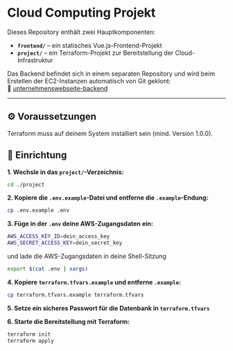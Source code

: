 # Cloud Computing Projekt

Dieses Repository enthält zwei Hauptkomponenten:

- **`frontend/`** – ein statisches Vue.js-Frontend-Projekt  
- **`project/`** – ein Terraform-Projekt zur Bereitstellung der Cloud-Infrastruktur

Das Backend befindet sich in einem separaten Repository und wird beim Erstellen der EC2-Instanzen automatisch von Git geklont:  
🔗 [unternehmenswebseite-backend](https://github.com/BehrensSven/unternehmenswebseite-backend)

---

## ⚙️ Voraussetzungen
Terraform muss auf deinem System installiert sein (mind. Version 1.0.0).


## 🚀 Einrichtung

**1. Wechsle in das `project/`-Verzeichnis:**

```bash
cd ./project
```
**2. Kopiere die `.env.example`-Datei und entferne die  `.example`-Endung:**

```bash
cp .env.example .env
```
**3. Füge in der `.env` deine AWS-Zugangsdaten ein:**

```bash
AWS_ACCESS_KEY_ID=dein_access_key
AWS_SECRET_ACCESS_KEY=dein_secret_key
```
und lade die AWS-Zugangsdaten in deine Shell-Sitzung
```bash
export $(cat .env | xargs)
```

**4. Kopiere `terraform.tfvars.example` und entferne `.example`:**

```bash
cp terraform.tfvars.example terraform.tfvars
```
**5. Setze ein sicheres Passwort für die Datenbank in `terraform.tfvars`**

**6. Starte die Bereitstellung mit Terraform:**

```bash
terraform init
terraform apply
```
